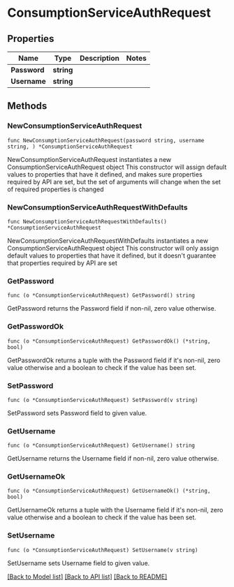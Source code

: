 # ConsumptionServiceAuthRequest

## Properties

Name | Type | Description | Notes
------------ | ------------- | ------------- | -------------
**Password** | **string** |  | 
**Username** | **string** |  | 

## Methods

### NewConsumptionServiceAuthRequest

`func NewConsumptionServiceAuthRequest(password string, username string, ) *ConsumptionServiceAuthRequest`

NewConsumptionServiceAuthRequest instantiates a new ConsumptionServiceAuthRequest object
This constructor will assign default values to properties that have it defined,
and makes sure properties required by API are set, but the set of arguments
will change when the set of required properties is changed

### NewConsumptionServiceAuthRequestWithDefaults

`func NewConsumptionServiceAuthRequestWithDefaults() *ConsumptionServiceAuthRequest`

NewConsumptionServiceAuthRequestWithDefaults instantiates a new ConsumptionServiceAuthRequest object
This constructor will only assign default values to properties that have it defined,
but it doesn't guarantee that properties required by API are set

### GetPassword

`func (o *ConsumptionServiceAuthRequest) GetPassword() string`

GetPassword returns the Password field if non-nil, zero value otherwise.

### GetPasswordOk

`func (o *ConsumptionServiceAuthRequest) GetPasswordOk() (*string, bool)`

GetPasswordOk returns a tuple with the Password field if it's non-nil, zero value otherwise
and a boolean to check if the value has been set.

### SetPassword

`func (o *ConsumptionServiceAuthRequest) SetPassword(v string)`

SetPassword sets Password field to given value.


### GetUsername

`func (o *ConsumptionServiceAuthRequest) GetUsername() string`

GetUsername returns the Username field if non-nil, zero value otherwise.

### GetUsernameOk

`func (o *ConsumptionServiceAuthRequest) GetUsernameOk() (*string, bool)`

GetUsernameOk returns a tuple with the Username field if it's non-nil, zero value otherwise
and a boolean to check if the value has been set.

### SetUsername

`func (o *ConsumptionServiceAuthRequest) SetUsername(v string)`

SetUsername sets Username field to given value.



[[Back to Model list]](../README.md#documentation-for-models) [[Back to API list]](../README.md#documentation-for-api-endpoints) [[Back to README]](../README.md)


